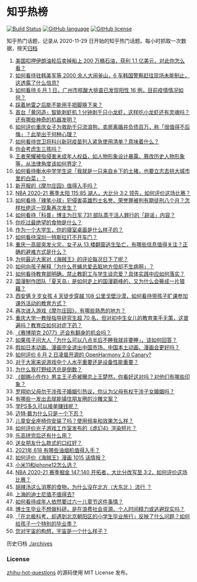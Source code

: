 # 知乎热榜
[![Build Status](https://github.com/ToWeLong/zhihu-hot-questions/workflows/CI/badge.svg)](https://github.com/ToWeLong/zhihu-hot-questions/actions)
[![GitHub language](https://img.shields.io/badge/language-golang-orange.svg)](https://golang.org/)
[![GitHub license](https://img.shields.io/github/license/ToWeLong/zhihu-hot-questions)](https://github.com/ToWeLong/zhihu-hot-questions/blob/main/LICENSE)

知乎热门话题，记录从 2020-11-29 日开始的知乎热门话题。每小时抓取一次数据，按天[归档](./archives)

<!-- BEGIN -->

1. [美国扣押伊朗油轮后卖掉船上 200 万桶石油，获利 1.1 亿美元，对此你怎么看？](https://www.zhihu.com/question/462609621)
1. [如何看待驻韩美军等 2000 余人大闹釜山，6 车韩国警察赶往现场未能制止，这透露了什么信息?](https://www.zhihu.com/question/462483378)
1. [如何看待 6 月 1 日，广州市核酸大排查已发现阳性 16 例，目前疫情情况如何？](https://www.zhihu.com/question/462608073)
1. [踩着地雷之后能不能用手把脚换下来？](https://www.zhihu.com/question/423574764)
1. [首台「黄冈造」智能剥虾机 1 分钟剥千只小龙虾，这样吃小龙虾还有灵魂吗？还有哪些神奇的机器发明？](https://www.zhihu.com/question/461349209)
1. [如何评价重庆女子为救助千只流浪狗，卖房离婚并负债百万，称「很值得不后悔」？此举出于何种心理？](https://www.zhihu.com/question/462541195)
1. [如何看待世卫将科兴新冠疫苗列入紧急使用清单？意味着什么？](https://www.zhihu.com/question/462658698)
1. [你会考虑生三孩吗？](https://www.zhihu.com/question/462397389)
1. [王者荣耀被指侵害未成年人权益，如人物形象设计暴露、篡改历史人物形象等，从法律角度该如何界定？](https://www.zhihu.com/question/462570583)
1. [如何看待衡水中学学生说「我就是一只来自乡下的土猪，也要立志去拱大城市里的白菜」？](https://www.zhihu.com/question/462345321)
1. [新开服的《摩尔庄园》值得入手吗？](https://www.zhihu.com/question/462528988)
1. [NBA 2020-21 赛季太阳 115:85 湖人，大比分 3:2 领先，如何评价这场比赛？](https://www.zhihu.com/question/462706525)
1. [如何看待「辣笔小球」犯侵害英雄烈士名誉、荣誉罪被判有期徒刑八个月？怎样杜绝这一现象再次发生？](https://www.zhihu.com/question/462424984)
1. [如何看待「科普」博主为日军 731 部队蒸干活人罪行的「辟谣」内容？](https://www.zhihu.com/question/462729507)
1. [你吃过最绝望的食物是什么？](https://www.zhihu.com/question/266593795)
1. [作为一个大学生，你的寝室桌面是什么样子的？](https://www.zhihu.com/question/319191971)
1. [如何看待深圳一特斯拉打不开车门？](https://www.zhihu.com/question/462370714)
1. [重庆一高层突发火灾，女子从 13 楼翻窗逃生坠亡，有哪些信息值得关注？正确的避难方式是什么？](https://www.zhihu.com/question/462732429)
1. [为何最近大家对《海贼王》的评论每况日下了呢？](https://www.zhihu.com/question/462399807)
1. [如何向孩子解释「为什么苍蝇总爱去脏地方但却不生病啊」？](https://www.zhihu.com/question/322221205)
1. [如何看待教育部明确，禁止教职工与学生谈恋爱？具体实践中应如何落实？](https://www.zhihu.com/question/462607174)
1. [国漫制作团队「夏天岛」是如何走上的国漫巅峰的，又为什么会撕成一片狼藉？](https://www.zhihu.com/question/462243145)
1. [西安俩 9 岁女孩 4 天徒步穿越 108 公里戈壁沙漠，如何看待带孩子旷课参加课外活动的教育方式？](https://www.zhihu.com/question/462542969)
1. [再次进入游戏《摩尔庄园》，有哪些熟悉的地方？](https://www.zhihu.com/question/462545853)
1. [重庆大学一教授指导研究生超 70 名，但对初中生女儿的教育束手无策，这普遍吗？教育应如何对症下药？](https://www.zhihu.com/question/462546679)
1. [《赛博朋克 2077》还会有翻身的机会吗？](https://www.zhihu.com/question/451861978)
1. [如果孩子问大人「为什么可以八点半后不睡我就非要睡」，该如何回答？](https://www.zhihu.com/question/387591335)
1. [假如日本动画、漫画完全退出中国市场，中国本土动画、漫画会更好吗？](https://www.zhihu.com/question/461084402)
1. [如何评价 6 月 2 日凌晨开源的 OpenHarmony 2.0 Canary?](https://www.zhihu.com/question/462685335)
1. [对于大家来说游戏中个人水平重要还是设备性能重要？](https://www.zhihu.com/question/462271307)
1. [为什么我打野经济总是倒数？](https://www.zhihu.com/question/461590387)
1. [《御赐小仵作》男主王子奇被曝恋上王楚然，你看好这对吗？对他们有哪些印象？](https://www.zhihu.com/question/462561282)
1. [罗翔劝父母勿干涉孩子婚姻引热议，你认为父母有权干涉子女婚姻吗？](https://www.zhihu.com/question/462591633)
1. [有哪些一发出去就能镇住朋友圈的沙雕文案？](https://www.zhihu.com/question/441111291)
1. [学PS多久可以接单赚钱呢？](https://www.zhihu.com/question/434494624)
1. [迈特·戴为什么只是一个下忍？](https://www.zhihu.com/question/450399642)
1. [儿童安全座椅你安装了吗？使用频率和效果怎么样？](https://www.zhihu.com/question/462368515)
1. [如何评价光子游戏工作室发布的《虚幻4》渲染短片？](https://www.zhihu.com/question/460068126)
1. [乐高拼完后还有什么用？](https://www.zhihu.com/question/436748383)
1. [送女朋友什么款式的口红好？](https://www.zhihu.com/question/264650346)
1. [2021年 618 有哪些油烟机值得入手？](https://www.zhihu.com/question/457255641)
1. [如何评价《海贼王》漫画 1015 话情报？](https://www.zhihu.com/question/462658105)
1. [小米11和iphone12怎么选？](https://www.zhihu.com/question/434673403)
1. [NBA 2020-21 赛季掘金 147:140 开拓者，大比分改写至 3:2，如何评价这场比赛？](https://www.zhihu.com/question/462699119)
1. [胡辣汤这么消寒的食物，为什么没在北方（大东北 ）流行 ？](https://www.zhihu.com/question/424263115)
1. [上海的迪士尼值不值得去?](https://www.zhihu.com/question/394237201)
1. [如何看待成年人依然要过六一儿童节这件事情？](https://www.zhihu.com/question/462357788)
1. [博士生毕业不想做科研，是在浪费社会资源、个人时间精力或逃避现实吗？](https://www.zhihu.com/question/462265744)
1. [「在北极科考，却遇到北京朝阳区的小学生毕业旅行」反映了什么问题？如何给孩子一个特别的毕业季？](https://www.zhihu.com/question/461429592)
1. [您对宇宙的构想，宇宙是一个什么样子？](https://www.zhihu.com/question/456708648)

<!-- END -->

历史归档 [./archives](./archives)


### License
[zhihu-hot-questions](https://github.com/towelong/zhihu-hot-questions) 的源码使用 MIT License 发布。